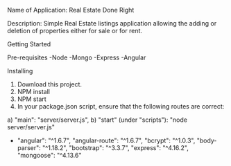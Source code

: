 Name of Application: Real Estate Done Right

Description:
Simple Real Estate listings application allowing the adding or deletion of properties either for sale or for rent.

Getting Started

Pre-requisites
-Node
-Mongo
-Express
-Angular

Installing
1. Download this project.
2. NPM install
3. NPM start
4. In your package.json script, ensure that the following routes are correct:

a)   "main": "server/server.js",
b)   "start" (under "scripts"): "node server/server.js"


-    "angular": "^1.6.7",
    "angular-route": "^1.6.7",
    "bcrypt": "^1.0.3",
    "body-parser": "^1.18.2",
    "bootstrap": "^3.3.7",
    "express": "^4.16.2",
    "mongoose": "^4.13.6"